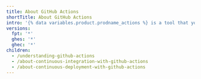 ```yaml
---
title: About GitHub Actions
shortTitle: About GitHub Actions
intro: '{% data variables.product.prodname_actions %} is a tool that you can use to build automations to assist with each stage of the software development lifecycle. This section describes {% data variables.product.prodname_actions %} concepts, common terminology, and some high level use cases.'
versions:
  fpt: '*'
  ghes: '*'
  ghec: '*'
children:
  - /understanding-github-actions
  - /about-continuous-integration-with-github-actions
  - /about-continuous-deployment-with-github-actions
---
```


